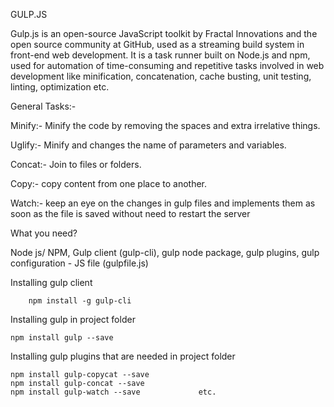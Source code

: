 GULP.JS

Gulp.js is an open-source JavaScript toolkit by Fractal Innovations and the open source community at GitHub, used as a streaming build system in front-end web development.
It is a task runner built on Node.js and npm, used for automation of time-consuming and repetitive tasks involved in web development like minification, concatenation, cache busting, unit testing, linting, optimization etc.



General Tasks:-

Minify:- Minify the code by removing the spaces and extra irrelative things.


Uglify:- Minify and changes the name of parameters and variables.

Concat:- Join to files or folders.

Copy:- copy content from one place to another.

Watch:- keep an eye on the changes in gulp files and implements them as soon as the file is saved without need to restart the server



What you need?

Node js/ NPM,
Gulp client (gulp-cli),
gulp node package,
gulp plugins,
gulp configuration - JS file (gulpfile.js)



Installing gulp client

     	npm install -g gulp-cli

Installing gulp in project folder

	npm install gulp --save

Installing gulp plugins that are needed in project folder

	npm install gulp-copycat --save
	npm install gulp-concat --save
	npm install gulp-watch --save             etc.

